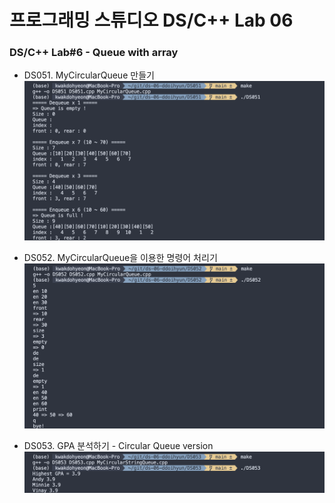 # 프로그래밍 스튜디오 DS/C++ Lab 06 

### DS/C++ Lab#6 - Queue with array
- DS051. MyCircularQueue 만들기
  ![DS051](./captures/DS051.png)

- DS052. MyCircularQueue을 이용한 명령어 처리기
  ![DS052](./captures/DS052.png)

- DS053. GPA 분석하기 - Circular Queue version
  ![DS053](./captures/DS053.png)